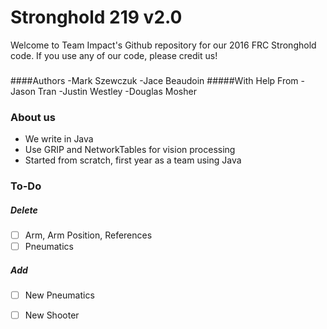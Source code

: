 # Stronghold 219 v2.0
Welcome to Team Impact's Github repository for our 2016 FRC Stronghold code.  If you use any of our code, please credit us!
###
####Authors
-Mark Szewczuk
-Jace Beaudoin
#####With Help From
-Jason Tran
-Justin Westley
-Douglas Mosher
### About us
- We write in Java
- Use GRIP and NetworkTables for vision processing
- Started from scratch, first year as a team using Java


### To-Do
##### Delete
- [ ] Arm, Arm Position, References
- [ ] Pneumatics

##### Add
- [ ] New Pneumatics
- [ ] New Shooter

